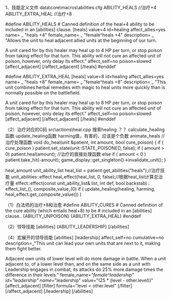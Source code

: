 1、技能定义文件
data\core\macros\abilities.cfg
ABILITY_HEALS  //治疗+4
ABILITY_EXTRA_HEAL  //治疗+8

#define ABILITY_HEALS
    # Canned definition of the heal+4 ability to be included in an [abilities] clause.
    [heals]
        value=4
        id=healing
        affect_allies=yes
        name= _ "heals +4"
        female_name= _ "female^heals +4"
        description=  _ "Allows the unit to heal adjacent allied units at the beginning of our turn.

A unit cared for by this healer may heal up to 4 HP per turn, or stop poison from taking effect for that turn.
This ability will not cure an affected unit of poison, however, only delay its effect."
        affect_self=no
        poison=slowed
        [affect_adjacent]
        [/affect_adjacent]
    [/heals]
#enddef

#define ABILITY_EXTRA_HEAL
    [heals]
        value=8
        id=healing
        affect_allies=yes
        name= _ "heals +8"
        female_name= _ "female^heals +8"
        description= _ "This unit combines herbal remedies with magic to heal units more quickly than is normally possible on the battlefield.

A unit cared for by this healer may heal up to 8 HP per turn, or stop poison from taking effect for that turn.
This ability will not cure an affected unit of poison, however, only delay its effect."
        affect_self=no
        poison=slowed
        [affect_adjacent]
        [/affect_adjacent]
    [/heals]
#enddef

（2）治疗对应的C码
src\actions\heal.cpp
搜索healing ？？
calculate_healing函数
	update_healing函数
	harming值，有害的，应该是个负数
	animate_heals  //治疗处理函数
	void do_heal(unit &patient, int amount, bool cure_poison)
	{
		if ( cure_poison )
			patient.set_state(unit::STATE_POISONED, false);
		if ( amount > 0)
			patient.heal(amount);   //治疗的直接处理函数 
		else if ( amount < 0 )
			patient.take_hit(-amount);
		game_display::get_singleton()->invalidate_unit();
	}

heal_amount
	unit_ability_list heal_list = patient.get_abilities("heals");//治疗技能
	unit_abilities::effect heal_effect(heal_list, 0, false);//根据heal_list计算总治疗量
		effect::effect(const unit_ability_list& list, int def, bool backstab) :
		effect_list_(),
		composite_value_(0)
	if ( update_healing(healing, harming, heal_effect.get_composite_value()) )
	
	
（1）白法师的治疗+8和治愈
#define ABILITY_CURES
    # Canned definition of the cure ability (which entails heal+8) to be
    # included in an [abilities] clause..
    {ABILITY_UNPOISON}
    {ABILITY_EXTRA_HEAL}
#enddef

（2）领导技能
[abilities]
    {ABILITY_LEADERSHIP}
[/abilities]

（4）宏展开的领导技能
			[abilities]
				[leadership]
					affect_self=no
					cumulative=no
					description=_"This unit can lead your own units that are next to it, making them fight better.

Adjacent own units of lower level will do more damage in battle. When a unit adjacent to, of a lower level than, and on the same side as a unit with Leadership engages in combat, its attacks do 25% more damage times the difference in their levels."
					female_name=_"female^leadership"
					id="leadership"
					name=_"leadership"
					value="(25 * (level - other.level))"
					[affect_adjacent]
						[filter]
							formula="level < other.level"
						[/filter]
					[/affect_adjacent]
				[/leadership]
			[/abilities]